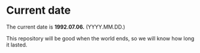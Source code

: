 # Current date

The current date is **1992.07.06.** (YYYY.MM.DD.)

This repository will be good when the world ends, so we will know how long it lasted.